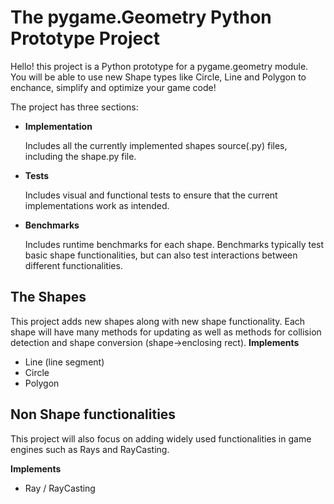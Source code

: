 # The pygame.Geometry Python Prototype Project
Hello! this project is a Python prototype for a pygame.geometry module. You will be able to use new Shape types like Circle, Line and Polygon to enchance, simplify and optimize your game code!

The project has three sections:

- **Implementation**

    Includes all the currently implemented shapes source(.py) files, including the shape.py file.
- **Tests**
    
   Includes visual and functional tests to ensure that the current implementations work as intended.
   
- **Benchmarks**

   Includes runtime benchmarks for each shape. Benchmarks typically test basic shape functionalities, but can also test interactions between different functionalities.

## The Shapes
This project adds new shapes along with new shape functionality. Each shape will have many methods for updating as well as methods for collision detection and shape conversion (shape->enclosing rect).
**Implements**
- Line (line segment)
- Circle
- Polygon

## Non Shape functionalities
This project will also focus on adding widely used functionalities in game engines such as Rays and RayCasting.

**Implements**
- Ray / RayCasting
